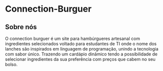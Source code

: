 # Connection-Burguer

## Sobre nós
O connection burguer é um site para hambúrgueres artesanal com ingredientes selecionados voltado para estudantes de TI onde o nome dos lanches são inspirados em linguagem de programação, unindo a tecnologia com sabor único.
Trazendo um cardápio dinâmico tendo a possibilidade de selecionar ingredientes da sua preferência com preços que cabem no seu bolso.
